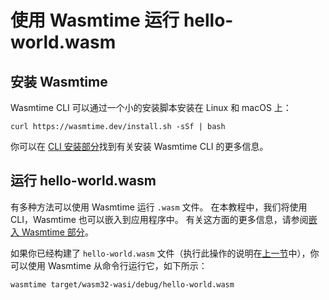 # 使用 Wasmtime 运行 hello-world.wasm

## 安装 Wasmtime

Wasmtime CLI 可以通过一个小的安装脚本安装在 Linux 和 macOS 上：

```shell
curl https://wasmtime.dev/install.sh -sSf | bash
```

你可以在 [CLI 安装部分](#使用-wasmtime-运行-hello-worldwasm)找到有关安装 Wasmtime CLI 的更多信息。

## 运行 hello-world.wasm

有多种方法可以使用 Wasmtime 运行 `.wasm` 文件。 在本教程中，我们将使用 CLI，Wasmtime 也可以嵌入到应用程序中。 有关这方面的更多信息，请参阅[嵌入 Wasmtime 部分](./index.md)。

如果你已经构建了 `hello-world.wasm` 文件（执行此操作的说明在[上一节](./create-helloworld.md)中），你可以使用 Wasmtime 从命令行运行它，如下所示：

```shell
wasmtime target/wasm32-wasi/debug/hello-world.wasm
```
